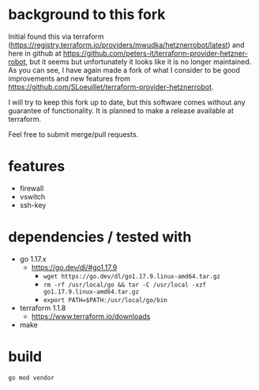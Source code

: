 # background to this fork

Initial found this via terraform (https://registry.terraform.io/providers/mwudka/hetznerrobot/latest) and here in github
at https://github.com/peters-it/terraform-provider-hetzner-robot, but it seems but unfortunately it looks like it is no
longer maintained. As you can see, I have again made a fork of what I consider to be good improvements and new features
from https://github.com/SLoeuillet/terraform-provider-hetznerrobot.

I will try to keep this fork up to date, but this software comes without any guarantee of functionality. It is planned
to make a release available at terraform.

Feel free to submit merge/pull requests.

# features

- firewall
- vswitch
- ssh-key

# dependencies / tested with

- go 1.17.x
  - https://go.dev/dl/#go1.17.9
    - ``wget https://go.dev/dl/go1.17.9.linux-amd64.tar.gz``
    - ``rm -rf /usr/local/go && tar -C /usr/local -xzf go1.17.9.linux-amd64.tar.gz``
    - ``export PATH=$PATH:/usr/local/go/bin``
- terraform 1.1.8
  - https://www.terraform.io/downloads
- make

# build

```
go mod vendor
```